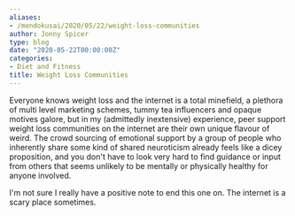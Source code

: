 ```yaml
---
aliases:
- /mendokusai/2020/05/22/weight-loss-communities
author: Jonny Spicer
type: blog
date: "2020-05-22T00:00:00Z"
categories:
- Diet and Fitness
title: Weight Loss Communities
---
```

Everyone knows weight loss and the internet is a total minefield, a plethora of multi level marketing schemes,
tummy tea influencers and opaque motives galore, but in my (admittedly inextensive) experience, peer support weight
loss communities on the internet are their own unique flavour of weird. The crowd sourcing of emotional support by
a group of people who inherently share some kind of shared neuroticism already feels like a dicey proposition, and
you don't have to look very hard to find guidance or input from others that seems unlikely to be mentally or physically
healthy for anyone involved.

I'm not sure I really have a positive note to end this one on. The internet is a scary place sometimes.
